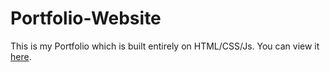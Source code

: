 # Portfolio-Website
This is my Portfolio which is built entirely on HTML/CSS/Js. You can view it <a href="https://vritikanaik.netlify.app/">here</a>.
